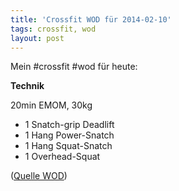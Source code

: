 ```yaml
---
title: 'Crossfit WOD für 2014-02-10'
tags: crossfit, wod
layout: post
---
```

Mein #crossfit #wod für heute:

**Technik**

20min EMOM, 30kg

* 1 Snatch-grip Deadlift
* 1 Hang Power-Snatch
* 1 Hang Squat-Snatch
* 1 Overhead-Squat

([Quelle WOD][0])

[0]: http://www.crossfithh.de/1/post/2014/02/workout-monday4.html

